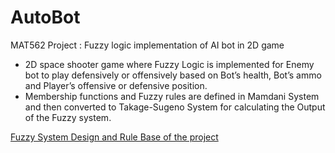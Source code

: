 # AutoBot

MAT562 Project : Fuzzy logic implementation of AI bot in 2D game
- 2D space shooter game where Fuzzy Logic is implemented for Enemy bot to play defensively or offensively 
based on Bot’s health, Bot’s ammo and Player’s offensive or defensive position. 
-	Membership functions and Fuzzy rules are defined in Mamdani System and then converted to Takage-Sugeno System 
for calculating the Output of the Fuzzy system.

[Fuzzy System Design and Rule Base of the project](AutoBot.pdf)
